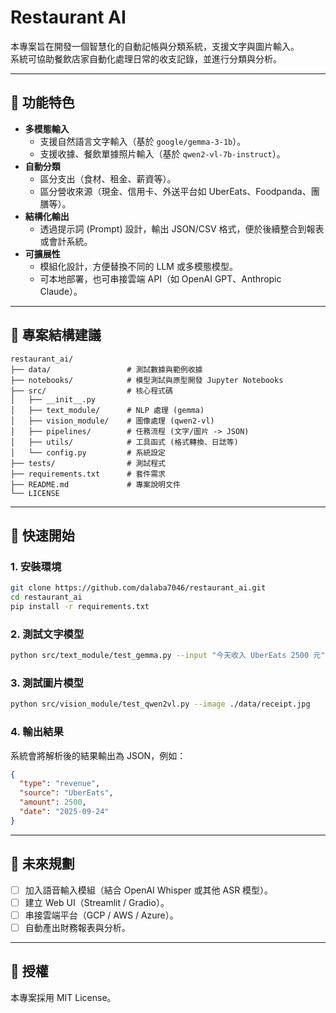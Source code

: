 # Restaurant AI

本專案旨在開發一個智慧化的自動記帳與分類系統，支援文字與圖片輸入。\
系統可協助餐飲店家自動化處理日常的收支記錄，並進行分類與分析。

------------------------------------------------------------------------

## 📌 功能特色

-   **多模態輸入**
    -   支援自然語言文字輸入（基於 `google/gemma-3-1b`）。
    -   支援收據、餐飲單據照片輸入（基於 `qwen2-vl-7b-instruct`）。
-   **自動分類**
    -   區分支出（食材、租金、薪資等）。
    -   區分營收來源（現金、信用卡、外送平台如
        UberEats、Foodpanda、團膳等）。
-   **結構化輸出**
    -   透過提示詞 (Prompt) 設計，輸出 JSON/CSV
        格式，便於後續整合到報表或會計系統。
-   **可擴展性**
    -   模組化設計，方便替換不同的 LLM 或多模態模型。
    -   可本地部署，也可串接雲端 API（如 OpenAI GPT、Anthropic
        Claude）。

------------------------------------------------------------------------

## 📂 專案結構建議

    restaurant_ai/
    ├── data/                 # 測試數據與範例收據
    ├── notebooks/            # 模型測試與原型開發 Jupyter Notebooks
    ├── src/                  # 核心程式碼
    │   ├── __init__.py
    │   ├── text_module/      # NLP 處理 (gemma)
    │   ├── vision_module/    # 圖像處理 (qwen2-vl)
    │   ├── pipelines/        # 任務流程 (文字/圖片 -> JSON)
    │   ├── utils/            # 工具函式 (格式轉換、日誌等)
    │   └── config.py         # 系統設定
    ├── tests/                # 測試程式
    ├── requirements.txt      # 套件需求
    ├── README.md             # 專案說明文件
    └── LICENSE

------------------------------------------------------------------------

## 🚀 快速開始

### 1. 安裝環境

``` bash
git clone https://github.com/dalaba7046/restaurant_ai.git
cd restaurant_ai
pip install -r requirements.txt
```

### 2. 測試文字模型

``` bash
python src/text_module/test_gemma.py --input "今天收入 UberEats 2500 元"
```

### 3. 測試圖片模型

``` bash
python src/vision_module/test_qwen2vl.py --image ./data/receipt.jpg
```

### 4. 輸出結果

系統會將解析後的結果輸出為 JSON，例如：

``` json
{
  "type": "revenue",
  "source": "UberEats",
  "amount": 2500,
  "date": "2025-09-24"
}
```

------------------------------------------------------------------------

## 🔧 未來規劃

-   [ ] 加入語音輸入模組（結合 OpenAI Whisper 或其他 ASR 模型）。
-   [ ] 建立 Web UI（Streamlit / Gradio）。
-   [ ] 串接雲端平台（GCP / AWS / Azure）。
-   [ ] 自動產出財務報表與分析。

------------------------------------------------------------------------

## 📜 授權

本專案採用 MIT License。
